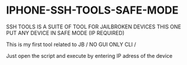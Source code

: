 # IPHONE-SSH-TOOLS-SAFE-MODE
SSH TOOLS IS A SUITE OF TOOL FOR JAILBROKEN DEVICES THIS ONE PUT ANY DEVICE IN SAFE MODE (IP REQUIRED)

This is my first tool related to JB / NO GUI ONLY CLI / 

Just open the script and execute by entering IP adress of the device
